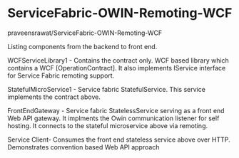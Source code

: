 # ServiceFabric-OWIN-Remoting-WCF
praveensrawat/ServiceFabric-OWIN-Remoting-WCF 

Listing components from the backend to front end.

WCFServiceLibrary1 - Contains the contract only.  WCF based library which contains a WCF [OperationContract]. It also implements IService interface for Service Fabric remoting support.

StatefulMicroService1 - Service fabric StatefulService. This service implements the contract above.

FrontEndGateway - Service fabric StatelessService serving as a front end Web API gateway. It implments the Owin communication listener for self hosting. It connects to the stateful microservice above via remoting. 

Service Client- Consumes the front end stateless service above over HTTP. Demonstrates convention based Web API approach
